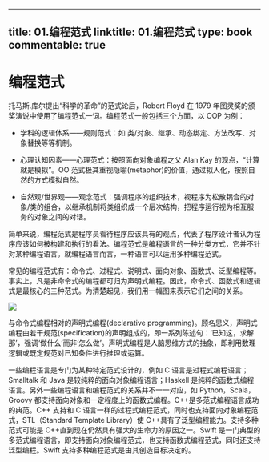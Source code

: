 
---
title: 01.编程范式
linktitle: 01.编程范式
type: book
commentable: true
---

# 编程范式

托马斯.库尔提出“科学的革命”的范式论后，Robert Floyd 在 1979 年图灵奖的颁奖演说中使用了编程范式一词。编程范式一般包括三个方面，以 OOP 为例：

- 学科的逻辑体系——规则范式：如 类/对象、继承、动态绑定、方法改写、对象替换等等机制。

- 心理认知因素——心理范式：按照面向对象编程之父 Alan Kay 的观点，“计算就是模拟”。OO 范式极其重视隐喻(metaphor)的价值，通过拟人化，按照自然的方式模拟自然。

- 自然观/世界观——观念范式：强调程序的组织技术，视程序为松散耦合的对象/类的组合，以继承机制将类组织成一个层次结构，把程序运行视为相互服务的对象之间的对话。

简单来说，编程范式是程序员看待程序应该具有的观点，代表了程序设计者认为程序应该如何被构建和执行的看法。编程范式是编程语言的一种分类方式，它并不针对某种编程语言。就编程语言而言，一种语言可以适用多种编程范式。

常见的编程范式有：命令式、过程式、说明式、面向对象、函数式、泛型编程等。事实上，凡是非命令式的编程都可归为声明式编程。因此，命令式、函数式和逻辑式是最核心的三种范式。为清楚起见，我们用一幅图来表示它们之间的关系。

![](http://www.nowamagic.net/librarys/images/201306/2013_06_25_01.jpg)

与命令式编程相对的声明式编程(declarative programming)。顾名思义，声明式编程由若干规范(specification)的声明组成的，即一系列陈述句：‘已知这，求解那’，强调‘做什么’而非‘怎么做’。声明式编程是人脑思维方式的抽象，即利用数理逻辑或既定规范对已知条件进行推理或运算。

一些编程语言是专门为某种特定范式设计的，例如 C 语言是过程式编程语言；Smalltalk 和 Java 是较纯粹的面向对象编程语言；Haskell 是纯粹的函数式编程语言。另外一些编程语言和编程范式的关系并不一一对应，如 Python，Scala，Groovy 都支持面向对象和一定程度上的函数式编程。C++是多范式编程语言成功的典范。C++ 支持和 C 语言一样的过程式编程范式，同时也支持面向对象编程范式，STL（Standard Template Library）使 C++具有了泛型编程能力。支持多种范式可能是 C++直到现在仍然具有强大的生命力的原因之一。Swift 是一门典型的多范式编程语言，即支持面向对象编程范式，也支持函数式编程范式，同时还支持泛型编程。Swift 支持多种编程范式是由其创造目标决定的。

    